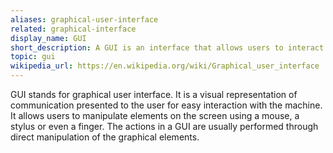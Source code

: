 ```yaml
---
aliases: graphical-user-interface
related: graphical-interface
display_name: GUI
short_description: A GUI is an interface that allows users to interact with a device using icons and other visual indicators.
topic: gui
wikipedia_url: https://en.wikipedia.org/wiki/Graphical_user_interface
---
```

GUI stands for graphical user interface. It is a visual representation of communication presented to the user for easy interaction with the machine. It allows users to manipulate elements on the screen using a mouse, a stylus or even a finger. The actions in a GUI are usually performed through direct manipulation of the graphical elements.
